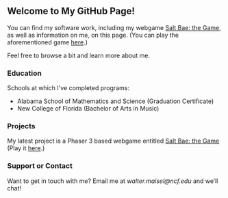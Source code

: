 ## Welcome to My GitHub Page!

You can find my software work, including my webgame [Salt Bae: the Game](https://github.com/waltmaisel/SaltBae-WebGame), as well as information on me, on this page. (You can play the aforementioned game [here](https://htmlpreview.github.com/?https://github.com/waltmaisel/SaltBae-WebGame/blob/master/saltbaethegame.html).)

Feel free to browse a bit and learn more about me.

### Education

Schools at which I've completed programs:

- Alabama School of Mathematics and Science (Graduation Certificate)
- New College of Florida (Bachelor of Arts in Music)

### Projects

My latest project is a Phaser 3 based webgame entitled [Salt Bae: the Game](https://github.com/waltmaisel/SaltBae-WebGame) (Play it [here](https://htmlpreview.github.com/?https://github.com/waltmaisel/SaltBae-WebGame/blob/master/saltbaethegame.html).)

### Support or Contact

Want to get in touch with me? Email me at _walter.maisel@ncf.edu_ and we’ll chat!
